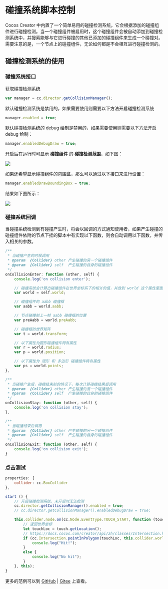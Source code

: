 # 碰撞系统脚本控制

Cocos Creator 中内置了一个简单易用的碰撞检测系统，它会根据添加的碰撞组件进行碰撞检测。当一个碰撞组件被启用时，这个碰撞组件会被自动添加到碰撞检测系统中，并搜索能够与它进行碰撞的其他已添加的碰撞组件来生成一个碰撞对。需要注意的是，一个节点上的碰撞组件，无论如何都是不会相互进行碰撞检测的。

## 碰撞检测系统的使用

### 碰撞系统接口

获取碰撞检测系统

```javascript
var manager = cc.director.getCollisionManager();
```

默认碰撞检测系统是禁用的，如果需要使用则需要以下方法开启碰撞检测系统

```javascript
manager.enabled = true;
```

默认碰撞检测系统的 debug 绘制是禁用的，如果需要使用则需要以下方法开启 debug 绘制：

```javascript
manager.enabledDebugDraw = true;
```

开启后在运行时可显示 **碰撞组件** 的 **碰撞检测范围**，如下图：

![](collision-manager/draw-debug.png)

如果还希望显示碰撞组件的包围盒，那么可以通过以下接口来进行设置：

```javascript
manager.enabledDrawBoundingBox = true;
```

结果如下图所示：

![](collision-manager/draw-bounding-box.png)

### 碰撞系统回调

当碰撞系统检测到有碰撞产生时，将会以回调的方式通知使用者，如果产生碰撞的碰撞组件依附的节点下挂的脚本中有实现以下函数，则会自动调用以下函数，并传入相关的参数。

```javascript
/**
 * 当碰撞产生的时候调用
 * @param  {Collider} other 产生碰撞的另一个碰撞组件
 * @param  {Collider} self  产生碰撞的自身的碰撞组件
 */
onCollisionEnter: function (other, self) {
    console.log('on collision enter');

    // 碰撞系统会计算出碰撞组件在世界坐标系下的相关的值，并放到 world 这个属性里面
    var world = self.world;

    // 碰撞组件的 aabb 碰撞框
    var aabb = world.aabb;

    // 节点碰撞前上一帧 aabb 碰撞框的位置
    var preAabb = world.preAabb;

    // 碰撞框的世界矩阵
    var t = world.transform;

    // 以下属性为圆形碰撞组件特有属性
    var r = world.radius;
    var p = world.position;

    // 以下属性为 矩形 和 多边形 碰撞组件特有属性
    var ps = world.points;
},
```

```javascript
/**
 * 当碰撞产生后，碰撞结束前的情况下，每次计算碰撞结果后调用
 * @param  {Collider} other 产生碰撞的另一个碰撞组件
 * @param  {Collider} self  产生碰撞的自身的碰撞组件
 */
onCollisionStay: function (other, self) {
    console.log('on collision stay');
},
```

```javascript
/**
 * 当碰撞结束后调用
 * @param  {Collider} other 产生碰撞的另一个碰撞组件
 * @param  {Collider} self  产生碰撞的自身的碰撞组件
 */
onCollisionExit: function (other, self) {
    console.log('on collision exit');
}
```

### 点击测试

```javascript
properties: {
    collider: cc.BoxCollider
},

start () {
    // 开启碰撞检测系统，未开启时无法检测
    cc.director.getCollisionManager().enabled = true;
    // cc.director.getCollisionManager().enabledDebugDraw = true;

    this.collider.node.on(cc.Node.EventType.TOUCH_START, function (touch, event) {
        // 返回世界坐标
        let touchLoc = touch.getLocation();
        // https://docs.cocos.com/creator/api/zh/classes/Intersection.html 检测辅助类
        if (cc.Intersection.pointInPolygon(touchLoc, this.collider.world.points)) {
            console.log("Hit!");
        }
        else {
            console.log("No hit");
        }
    }, this);
}
```

更多的范例可以到 [GitHub](https://github.com/cocos/example-projects/tree/master/assets/cases/collider) | [Gitee](https://gitee.com/mirrors_cocos-creator/example-cases/tree/master/assets/cases/collider) 上查看。
